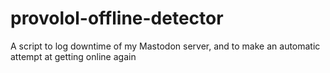 # provolol-offline-detector
A script to log downtime of my Mastodon server, and to make an automatic attempt at getting online again
